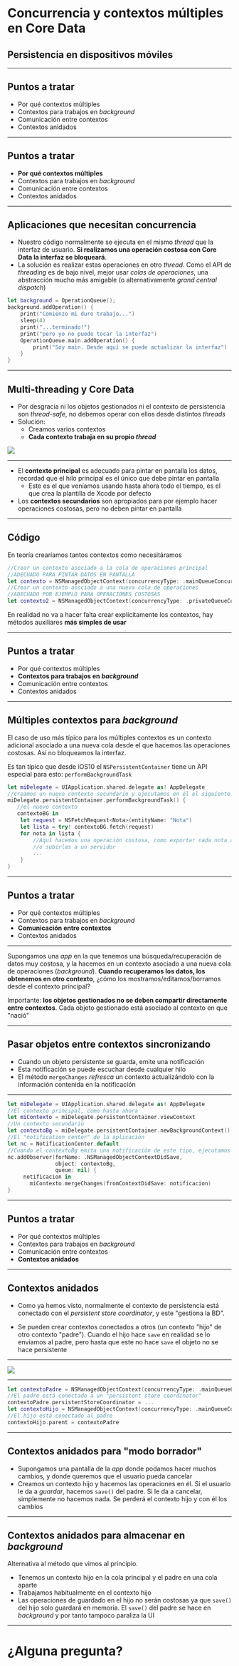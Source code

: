 <!-- .slide: class="titulo" --> 
 
# Concurrencia y contextos múltiples en Core Data
## Persistencia en dispositivos móviles


---

## Puntos a tratar

- Por qué contextos múltiples
- Contextos para trabajos en *background*
- Comunicación entre contextos
- Contextos anidados

---

## Puntos a tratar

- **Por qué contextos múltiples**
- Contextos para trabajos en *background*
- Comunicación entre contextos
- Contextos anidados

---

## Aplicaciones que necesitan concurrencia

- Nuestro código normalmente se ejecuta en el mismo *thread* que la interfaz de usuario. **Si realizamos una operación costosa con Core Data la interfaz se bloqueará**.
- La solución es realizar estas operaciones en otro *thread*. Como el API de *threading* es de bajo nivel, mejor usar *colas de operaciones*, una abstracción mucho más amigable (o alternativamente *grand central dispatch*)

```swift
let background = OperationQueue();
background.addOperation() {
    print("Comienzo mi duro trabajo...")
    sleep(4)
    print("...terminado!")
    print("pero yo no puedo tocar la interfaz")
    OperationQueue.main.addOperation() {
        print("Soy main. Desde aquí se puede actualizar la interfaz")
    }
}
```

---

## Multi-threading y Core Data

- Por desgracia ni los objetos gestionados ni el contexto de persistencia son *thread-safe*, no debemos operar con ellos desde distintos *threads*
- Solución:
   * Creamos varios contextos
   * **Cada contexto trabaja en su propio *thread***

![](img/multiples_contextos.png)

---

- El **contexto principal** es adecuado para pintar en pantalla los datos, recordad que el hilo principal es el único que debe pintar en pantalla
  + Este es el que veníamos usando hasta ahora todo el tiempo, es el que crea la plantilla de Xcode por defecto
- Los **contextos secundarios** son apropiados para por ejemplo hacer operaciones costosas, pero no deben pintar en pantalla


---

## Código

En teoría crearíamos tantos contextos como necesitáramos

```swift
//Crear un contexto asociado a la cola de operaciones principal
//ADECUADO PARA PINTAR DATOS EN PANTALLA
let contexto = NSManagedObjectContext(concurrencyType: .mainQueueConcurrencyType)
//Crear un contexto asociado a una nueva cola de operaciones
//ADECUADO POR EJEMPLO PARA OPERACIONES COSTOSAS
let contexto2 = NSManagedObjectContext(concurrencyType: .privateQueueConcurrencyType)
```

En realidad no va a hacer falta crear explícitamente los contextos, hay métodos auxiliares **más simples de usar**


---

## Puntos a tratar

- Por qué contextos múltiples
- **Contextos para trabajos en *background***
- Comunicación entre contextos
- Contextos anidados

---

## Múltiples contextos para *background*

El caso de uso más típico para los múltiples contextos es un contexto adicional asociado a una nueva cola desde el que hacemos las operaciones costosas. Así no bloqueamos la interfaz.

Es tan típico que desde iOS10 el `NSPersistentContainer` tiene un API especial para esto: `performBackgroundTask`

```swift
let miDelegate = UIApplication.shared.delegate as! AppDelegate
//creamos un nuevo contexto secundario y ejecutamos en él el siguiente código
miDelegate.persistentContainer.performBackgroundTask() {
   //el nuevo contexto
   contextoBG in
    let request = NSFetchRequest<Nota>(entityName: "Nota")  
    let lista = try! contextoBG.fetch(request)
    for nota in lista {
        //Aquí hacemos una operación costosa, como exportar cada nota a PDF
        //o subirlas a un servidor
        ...
    }
}
```


---

## Puntos a tratar

- Por qué contextos múltiples
- Contextos para trabajos en *background*
- **Comunicación entre contextos**
- Contextos anidados

---

Supongamos una *app* en la que tenemos una búsqueda/recuperación de datos muy costosa, y la hacemos en un contexto asociado a una nueva cola de operaciones (*background*). **Cuando recuperamos los datos, los obtenemos en otro contexto**, ¿cómo los mostramos/editamos/borramos desde el contexto principal?

Importante: **los objetos gestionados no se deben compartir directamente entre contextos**. Cada objeto gestionado está asociado al contexto en que "nació"

---


## Pasar objetos entre contextos sincronizando

- Cuando un objeto persistente se guarda, emite una notificación
- Esta notificación se puede escuchar desde cualquier hilo
- El método `mergeChanges` *refresca* un contexto actualizándolo con la información contenida en la notificación


---

```swift
let miDelegate = UIApplication.shared.delegate as! AppDelegate
//El contexto principal, como hasta ahora
let miContexto = miDelegate.persistentContainer.viewContext
//Un contexto secundario
let contextoBg = miDelegate.persistentContainer.newBackgroundContext()
//El "notification center" de la aplicación
let nc = NotificationCenter.default
//Cuando el contextoBg emita una notificación de este tipo, ejecutamos el código
nc.addObserver(forName: .NSManagedObjectContextDidSave,
               object: contextoBg,
               queue: nil) {
     notificacion in
       miContexto.mergeChanges(fromContextDidSave: notificacion)
}
```


---

## Puntos a tratar

- Por qué contextos múltiples
- Contextos para trabajos en *background*
- Comunicación entre contextos
- **Contextos anidados**

---

## Contextos anidados

- Como ya hemos visto, normalmente el contexto de persistencia está conectado con el *persistent store coordinator*, y este "gestiona la BD".

- Se pueden crear contextos conectados a otros (un contexto "hijo" de otro contexto "padre"). Cuando el hijo hace `save` en realidad se lo enviamos al padre, pero hasta que este no hace `save` el objeto no se hace persistente

---

![](img/contexto_hijo.png)

---

```swift
let contextoPadre = NSManagedObjectContext(concurrencyType: .mainQueueConcurrencyType)
//El padre está conectado a un "persistent store coordinator"
contextoPadre.persistentStoreCoordinator = ...
let contextoHijo = NSManagedObjectContext(concurrencyType: .mainQueueConcurrencyType)
//El hijo está conectado al padre
contextoHijo.parent = contextoPadre
```


---


## Contextos anidados para "modo borrador"

- Supongamos una pantalla de la *app* donde podamos hacer muchos cambios, y donde queremos que el usuario pueda cancelar
- Creamos un contexto hijo y hacemos las operaciones en él. Si el usuario le da a *guardar*, hacemos `save()` del padre. Si le da a cancelar, simplemente no hacemos nada. Se perderá el contexto hijo y con él los cambios

---

## Contextos anidados para almacenar en *background*

Alternativa al método que vimos al principio.

- Tenemos un contexto hijo en la cola principal y el padre en una cola aparte
- Trabajamos habitualmente en el contexto hijo
- Las operaciones de guardado en el hijo no serán costosas ya que `save()` del hijo solo guardará en memoria. El `save()` del padre se hace en *background* y por tanto tampoco paraliza la UI

---


# ¿Alguna pregunta?